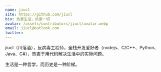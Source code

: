 ```yaml
---
name: jiucl
site: https://github.com/jiucl
bio: 热爱生活，热爱一切
avatar: /assets/contributors/jiucl/avatar.webp
email: jiucl@outlook.com
twitter: 
---
```


jiucl（川落酒），反病毒工程师，全栈开发爱好者（nodejs、C/C++、Python、Java、C#），热衷于用代码解决生活中的实际问题。

生活是一种哲学，而历史是一种阶梯。
